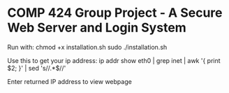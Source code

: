 # COMP 424 Group Project - A Secure Web Server and Login System

Run with:
chmod +x installation.sh
sudo ./installation.sh

Use this to get your ip address:
ip addr show eth0 | grep inet | awk '{ print $2; }' | sed 's/\/.*$//'

Enter returned IP address to view webpage